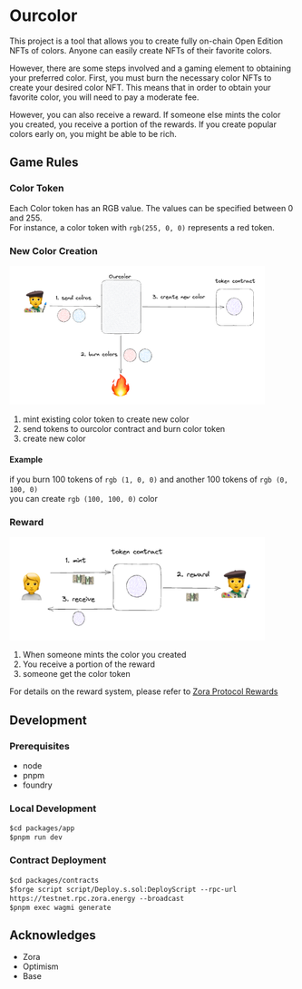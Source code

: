 # Ourcolor

This project is a tool that allows you to create fully on-chain Open Edition NFTs of colors.
Anyone can easily create NFTs of their favorite colors.

However, there are some steps involved and a gaming element to obtaining your preferred color.
First, you must burn the necessary color NFTs to create your desired color NFT.
This means that in order to obtain your favorite color, you will need to pay a moderate fee.

However, you can also receive a reward.
If someone else mints the color you created, you receive a portion of the rewards.
If you create popular colors early on, you might be able to be rich.

## Game Rules

### Color Token

Each Color token has an RGB value. The values can be specified between 0 and 255.<br>
For instance, a color token with `rgb(255, 0, 0)` represents a red token.

### New Color Creation

<img width="450" alt="screenshot" src="https://raw.githubusercontent.com/0xrhsmt/ourcolor/main/docs/assets/newcolor.png">

1. mint existing color token to create new color
2. send tokens to ourcolor contract and burn color token
3. create new color

#### Example

if you burn 100 tokens of  `rgb (1, 0, 0)` and another 100 tokens of `rgb (0, 100, 0)` <br>
you can create `rgb (100, 100, 0)` color

### Reward

<img width="450" alt="screenshot" src="https://raw.githubusercontent.com/0xrhsmt/ourcolor/main/docs/assets/rewards.png">


1. When someone mints the color you created
2. You receive a portion of the reward
3. someone get the color token

For details on the reward system, please refer to [Zora Protocol Rewards](https://docs.zora.co/docs/smart-contracts/creator-tools/rewards)

## Development

### Prerequisites

* node
* pnpm
* foundry

### Local Development

```
$cd packages/app
$pnpm run dev
```

### Contract Deployment


```
$cd packages/contracts
$forge script script/Deploy.s.sol:DeployScript --rpc-url https://testnet.rpc.zora.energy --broadcast
$pnpm exec wagmi generate 
```

## Acknowledges

* Zora
* Optimism
* Base